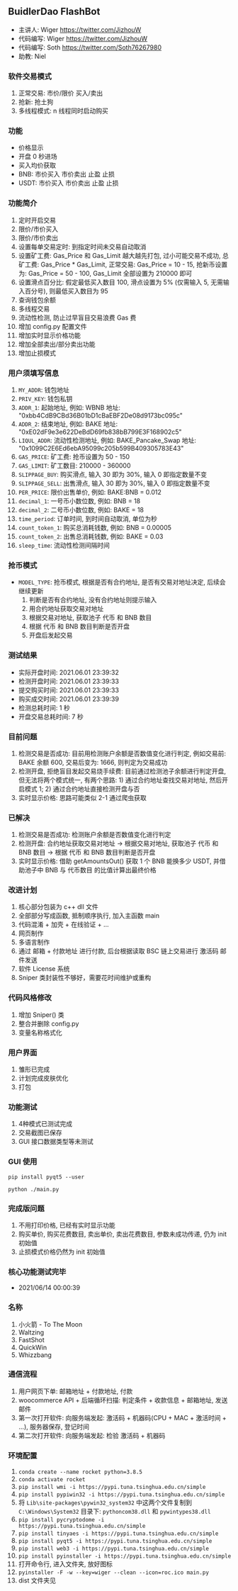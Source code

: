 ## BuidlerDao FlashBot
- 主讲人: Wiger https://twitter.com/JizhouW
- 代码编写: Wiger https://twitter.com/JizhouW
- 代码编写: Soth https://twitter.com/Soth76267980
- 助教: Niel

### 软件交易模式
1. 正常交易: 市价/限价 买入/卖出
2. 抢新: 抢土狗
3. 多线程模式: n 线程同时启动购买

### 功能
- 价格显示
- 开盘 0 秒进场
- 买入均价获取
- BNB: 市价买入 市价卖出 止盈 止损
- USDT: 市价买入 市价卖出 止盈 止损

### 功能简介
1. 定时开启交易
2. 限价/市价买入
3. 限价/市价卖出
4. 设置每单交易定时: 到指定时间未交易自动取消
5. 设置矿工费: Gas_Price 和  Gas_Limit 越大越先打包, 过小可能交易不成功, 总矿工费: Gas_Price * Gas_Limit, 正常交易: Gas_Price = 10 - 15, 抢新币设置为: Gas_Price = 50 - 100, Gas_Limit 全部设置为 210000 即可
6. 设置滑点百分比: 假定最低买入数目 100, 滑点设置为 5% (仅需输入 5, 无需输入百分号), 则最低买入数目为 95
7. 查询钱包余额
8. 多线程交易
9. 流动性检测, 防止过早盲目交易浪费 Gas 费
10. 增加 config.py 配置文件
11. 增加实时显示价格功能
12. 增加全部卖出/部分卖出功能
13. 增加止损模式

### 用户须填写信息
1. `MY_ADDR`: 钱包地址
2. `PRIV_KEY`: 钱包私钥
3. `ADDR_1`: 起始地址, 例如: WBNB 地址: "0xbb4CdB9CBd36B01bD1cBaEBF2De08d9173bc095c"
4. `ADDR_2`: 结束地址, 例如: BAKE 地址: "0xE02dF9e3e622DeBdD69fb838bB799E3F168902c5"
5. `LIQUL_ADDR`: 流动性检测地址, 例如: BAKE_Pancake_Swap 地址: "0x1099C2E6Ed6ebA95099c205b599B409305783E43"
6. `GAS_PRICE`: 矿工费: 抢币设置为 50 - 150
7. `GAS_LIMIT`: 矿工数目: 210000 - 360000
8. `SLIPPAGE_BUY`: 购买滑点, 输入 30 即为 30%, 输入 0 即指定数量不变
9. `SLIPPAGE_SELL`:  出售滑点, 输入 30 即为 30%, 输入 0 即指定数量不变
10. `PER_PRICE`: 限价出售单价, 例如: BAKE:BNB = 0.012
11. `decimal_1`: 一号币小数位数, 例如: BNB = 18
12. `decimal_2`: 二号币小数位数, 例如: BAKE = 18
13. `time_period`: 订单时间, 到时间自动取消, 单位为秒
14. `count_token_1`: 购买总消耗钱数, 例如: BNB = 0.00005
15. `count_token_2`: 出售总消耗钱数, 例如: BAKE = 0.03
16. `sleep_time`: 流动性检测间隔时间

### 抢币模式
- `MODEL_TYPE`: 抢币模式, 根据是否有合约地址, 是否有交易对地址决定, 后续会继续更新
    1. 判断是否有合约地址, 没有合约地址则提示输入
    2. 用合约地址获取交易对地址
    3. 根据交易对地址, 获取池子 代币 和 BNB 数目
    4. 根据 代币 和 BNB 数目判断是否开盘
    5. 开盘后发起交易
    
### 测试结果
- 实际开盘时间: 2021.06.01 23:39:32
- 检测开盘时间: 2021.06.01 23:39:33
- 提交购买时间: 2021.06.01 23:39:33
- 购买成交时间: 2021.06.01 23:39:39
- 检测总耗时间: 1 秒
- 开盘交易总耗时间: 7 秒

### 目前问题
1. 检测交易是否成功: 目前用检测账户余额是否数值变化进行判定, 例如交易前: BAKE 余额 600, 交易后变为: 1666, 则判定为交易成功
2. 检测开盘, 拒绝盲目发起交易烧手续费: 目前通过检测池子余额进行判定开盘, 但无法将两个模式统一, 有两个思路: 1) 通过合约地址查找交易对地址, 然后开启模式 1; 2) 通过合约地址直接检测开盘与否
3. 实时显示价格: 思路可能类似 2-1 通过爬虫获取

### 已解决
1. 检测交易是否成功: 检测账户余额是否数值变化进行判定
2. 检测开盘: 合约地址获取交易对地址 -> 根据交易对地址, 获取池子 代币 和 BNB 数目 -> 根据 代币 和 BNB 数目判断是否开盘
3. 实时显示价格: 借助 getAmountsOut() 获取 1 个 BNB 能换多少 USDT, 并借助池子中 BNB 与 代币数目 的比值计算出最终价格

### 改进计划
1. 核心部分包装为 c++ dll 文件
2. 全部部分写成函数, 抵制顺序执行, 加入主函数 main
3. 代码混淆 + 加壳 + 在线验证 + ...
4. 网页制作
5. 多语言制作
6. 通过 邮箱 + 付款地址 进行付款, 后台根据读取 BSC 链上交易进行 激活码 邮件发送
7. 软件 License 系统
8. Sniper 类封装性不够好，需要花时间维护或重构

### 代码风格修改
1. 增加 Sniper() 类
2. 整合并删除 config.py
3. 变量名称格式化

### 用户界面
1. 雏形已完成
2. 计划完成皮肤优化
3. 打包

### 功能测试
1. 4种模式已测试完成
2. 交易截图已保存
3. GUI 接口数据类型等未测试

### GUI 使用
```
pip install pyqt5 --user

python ./main.py
```

### 完成版问题
1. 不用打印价格, 已经有实时显示功能
2. 购买单价, 购买花费数目, 卖出单价, 卖出花费数目, 参数未成功传递, 仍为 init 初始值
3. 止损模式价格仍然为 init 初始值

### 核心功能测试完毕
- 2021/06/14 00:00:39

### 名称
1. 小火箭 - To The Moon
2. Waltzing
3. FastShot
4. QuickWin
5. Whizzbang

### 通信流程
1. 用户网页下单: 邮箱地址 + 付款地址, 付款
2. woocommerce API + 后端循环扫描: 判定条件 + 收款信息 + 邮箱地址, 发送邮件
3. 第一次打开软件: 向服务端发起: 激活码 + 机器码(CPU + MAC + 激活时间 + ...), 服务器保存, 登记时间
4. 第二次打开软件: 向服务端发起: 检验 激活码 + 机器码

### 环境配置
1. `conda create --name rocket python=3.8.5`
2. `conda activate rocket`
3. `pip install wmi -i https://pypi.tuna.tsinghua.edu.cn/simple`
4. `pip install pypiwin32 -i https://pypi.tuna.tsinghua.edu.cn/simple`
5. 将 `Lib\site-packages\pywin32_system32` 中这两个文件复制到 `C:\Windows\System32` 目录下: `pythoncom38.dll` 和 `pywintypes38.dll`
6. `pip install pycryptodome -i https://pypi.tuna.tsinghua.edu.cn/simple`
7. `pip install tinyaes -i https://pypi.tuna.tsinghua.edu.cn/simple`
8. `pip install pyqt5 -i https://pypi.tuna.tsinghua.edu.cn/simple`
9. `pip install web3 -i https://pypi.tuna.tsinghua.edu.cn/simple`
10. `pip install pyinstaller -i https://pypi.tuna.tsinghua.edu.cn/simple`
11. 打开命令行, 进入文件夹, 放好图标
12. `pyinstaller -F -w --key=wiger --clean --icon=roc.ico main.py`
13. dist 文件夹见
